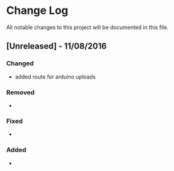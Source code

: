 # Change Log
All notable changes to this project will be documented in this file. 

## [Unreleased] - 11/08/2016
### Changed
- added route for arduino uploads

### Removed
-

### Fixed
-

### Added
-


